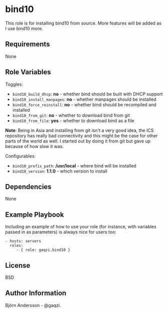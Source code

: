 bind10
======

This role is for installing bind10 from source. More features will be
added as I use bind10 more.

Requirements
------------

None

Role Variables
--------------

Toggles:

* `bind10_build_dhcp`: **no** - whether bind should be built with DHCP support
* `bind10_install_manpages`: **no** - whether manpages should be installed
* `bind10_force_reinstall`: **no** - whether bind should be recompiled and installed
* `bind10_from_git`: **no** - whether to download bind from git
* `bind10_from_file`: **yes** - whether to download bind as a file

**Note**: Being in Asia and installing from git isn't a very good
  idea, the ICS repository has really bad connectivity and this might
  be the case for other parts of the world as well. I started out by
  doing it from git but gave up because of how slow it was.

Configurables:

* `bind10_prefix_path`: **/usr/local** - where bind will be installed
* `bind10_version`: **1.1.0** - which version to install

Dependencies
------------

None

Example Playbook
-------------------------

Including an example of how to use your role (for instance, with variables passed in as parameters) is always nice for users too:

    - hosts: servers
      roles:
         - { role: gaqzi.bind10 }

License
-------

BSD

Author Information
------------------

Björn Andersson - @gaqzi.
